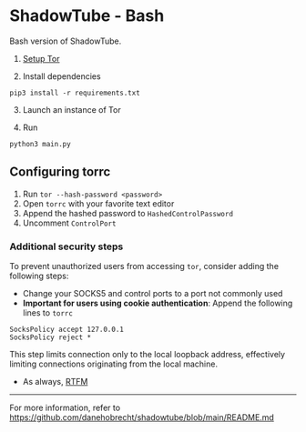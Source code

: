 # ShadowTube - Bash

Bash version of ShadowTube.

1. [Setup Tor](https://github.com/danehobrecht/shadowtube-bash/blob/main/torinst.md)

2. Install dependencies

`pip3 install -r requirements.txt`

3. Launch an instance of Tor

4. Run

`python3 main.py`
## Configuring torrc
1. Run `tor --hash-password <password>`
2. Open `torrc` with your favorite text editor
4. Append the hashed password to `HashedControlPassword`
5. Uncomment `ControlPort`
### Additional security steps
To prevent unauthorized users from accessing `tor`, consider adding the following steps:
- Change your SOCKS5 and control ports to a port not commonly used
- **Important for users using cookie authentication**: Append the following lines to `torrc`
```
SocksPolicy accept 127.0.0.1
SocksPolicy reject *
```
This step limits connection only to the local loopback address, effectively limiting connections originating from the local machine.
- As always, [RTFM](https://tor.void.gr/docs/tor-manual.html.en)
---
For more information, refer to https://github.com/danehobrecht/shadowtube/blob/main/README.md
